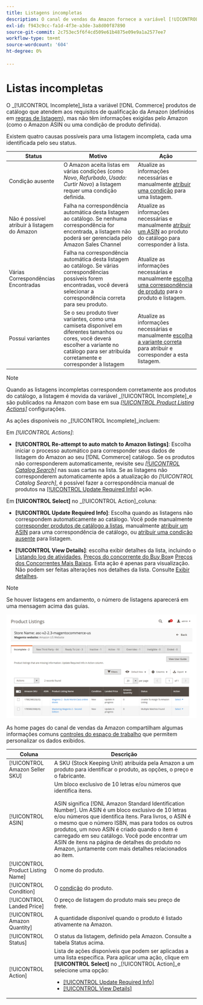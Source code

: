 ```yaml
---
title: Listagens incompletas
description: O canal de vendas da Amazon fornece a variável [!UICONTROL Incomplete] para ajudar a identificar e atender aos requisitos de qualificação para suas listas de Amazon incompletas.
exl-id: f943c9cc-fa1d-4f3e-a3de-3a8d00f87890
source-git-commit: 2c753ec5f6f4cd509e61b4875e09e9a1a2577ee7
workflow-type: tm+mt
source-wordcount: '604'
ht-degree: 0%

---
```


# Listas incompletas

O _[!UICONTROL Incomplete]_lista a variável [!DNL Commerce] produtos de catálogo que atendem aos requisitos de qualificação da Amazon (definidos em [regras de listagem](./listing-rules.md)), mas não têm informações exigidas pelo Amazon (como o Amazon ASIN ou uma condição de produto definida).

Existem quatro causas possíveis para uma listagem incompleta, cada uma identificada pelo seu status.

| Status | Motivo | Ação |
|--- |--- |--- |
| Condição ausente | O Amazon aceita listas em várias condições (como _Novo_, _Refurbado_, _Usado: Curtir Novo_) a listagem requer uma condição definida. | Atualize as informações necessárias e manualmente [atribuir uma condição](./amazon-manually-update-incomplete-listing.md#update-required-info-missing-condition) para uma listagem. |
| Não é possível atribuir à listagem do Amazon | Falha na correspondência automática desta listagem ao catálogo. Se nenhuma correspondência for encontrada, a listagem não poderá ser gerenciada pelo Amazon Sales Channel | Atualize as informações necessárias e manualmente [atribuir um ASIN](./amazon-manually-update-incomplete-listing.md#update-required-info-unable-to-assign-to-amazon-listing) ao produto do catálogo para corresponder à lista. |
| Várias Correspondências Encontradas | Falha na correspondência automática desta listagem ao catálogo. Se várias correspondências possíveis forem encontradas, você deverá selecionar a correspondência correta para seu produto. | Atualize as informações necessárias e manualmente [escolha uma correspondência de produto](./amazon-manually-update-incomplete-listing.md#update-required-info-multiple-matches-found) para o produto e listagem. |
| Possui variantes | Se o seu produto tiver variantes, como uma camiseta disponível em diferentes tamanhos ou cores, você deverá escolher a variante no catálogo para ser atribuída corretamente e corresponder à listagem | Atualize as informações necessárias e manualmente [escolha a variante correta](./amazon-manually-update-incomplete-listing.md#update-required-info-has-variants) para atribuir e corresponder a esta listagem. |

>[!NOTE]
>Quando as listagens incompletas correspondem corretamente aos produtos do catálogo, a listagem é movida da variável _[!UICONTROL Incomplete]_e são publicados na Amazon com base em sua [_[!UICONTROL Product Listing Actions]_](./product-listing-actions.md) configurações.

As ações disponíveis no _[!UICONTROL Incomplete]_incluem:

Em _[!UICONTROL Actions]_:

- **[!UICONTROL Re-attempt to auto match to Amazon listings]**: Escolha iniciar o processo automático para corresponder seus dados de listagem do Amazon ao seu [!DNL Commerce] catálogo. Se os produtos não corresponderem automaticamente, revisite seu [_[!UICONTROL Catalog Search]_](./catalog-search.md) nas suas cartas na lista. Se as listagens não corresponderem automaticamente após a atualização do _[!UICONTROL Catalog Search]_, é possível fazer a correspondência manual de produtos na [[!UICONTROL Update Required Info]](./amazon-manually-update-incomplete-listing.md#update-required-info-multiple-matches-found) ação.

Em **[!UICONTROL Select]** no _[!UICONTROL Action]_coluna:

- **[!UICONTROL Update Required Info]**: Escolha quando as listagens não correspondem automaticamente ao catálogo. Você pode manualmente [corresponder produtos de catálogo a listas](./amazon-manually-update-incomplete-listing.md#update-required-info-multiple-matches-found), manualmente [atribuir um ASIN](./amazon-manually-update-incomplete-listing.md#update-required-info-unable-to-assign-to-amazon-listing) para uma correspondência de catálogo, ou [atribuir uma condição ausente](./amazon-manually-update-incomplete-listing.md#update-required-info-missing-condition) para listagem.

- **[!UICONTROL View Details]**: escolha exibir detalhes da lista, incluindo o [Listando log de atividades](./product-listing-details.md#listing-activity-log), [Preços do concorrente do Buy Box](./product-listing-details.md#buy-box-competitor-pricing)e [Preços dos Concorrentes Mais Baixos](./product-listing-details.md#lowest-competitor-pricing). Esta ação é apenas para visualização. Não podem ser feitas alterações nos detalhes da lista. Consulte [Exibir detalhes](./product-listing-details.md).

>[!NOTE]
>
>Se houver listagens em andamento, o número de listagens aparecerá em uma mensagem acima das guias.

![Listas incompletas de Amazon](assets/amazon-incomplete-listings.png)

As home pages do canal de vendas da Amazon compartilham algumas informações comuns [controles do espaço de trabalho](./workspace-controls.md) que permitem personalizar os dados exibidos.

| Coluna | Descrição |
|--- |--- |
| [!UICONTROL Amazon Seller SKU] | A SKU (Stock Keeping Unit) atribuída pela Amazon a um produto para identificar o produto, as opções, o preço e o fabricante. |
| [!UICONTROL ASIN] | Um bloco exclusivo de 10 letras e/ou números que identifica itens.<br><br>ASIN significa [!DNL Amazon Standard Identification Number]. Um ASIN é um bloco exclusivo de 10 letras e/ou números que identifica itens. Para livros, o ASIN é o mesmo que o número ISBN, mas para todos os outros produtos, um novo ASIN é criado quando o item é carregado em seu catálogo. Você pode encontrar um ASIN de itens na página de detalhes do produto no Amazon, juntamente com mais detalhes relacionados ao item. |
| [!UICONTROL Product Listing Name] | O nome do produto. |
| [!UICONTROL Condition] | O [condição](./product-listing-condition.md) do produto. |
| [!UICONTROL Landed Price] | O preço de listagem do produto mais seu preço de frete. |
| [!UICONTROL Amazon Quantity] | A quantidade disponível quando o produto é listado ativamente na Amazon. |
| [!UICONTROL Status] | O status da listagem, definido pela Amazon. Consulte a tabela Status acima. |
| [!UICONTROL Action] | Lista de ações disponíveis que podem ser aplicadas a uma lista específica. Para aplicar uma ação, clique em **[!UICONTROL Select]** no _[!UICONTROL Action]_e selecione uma opção:<ul><li>[[!UICONTROL Update Required Info]](./amazon-manually-update-incomplete-listing.md)</li><li>[[!UICONTROL View Details]](./product-listing-details.md)</li></ul> |
